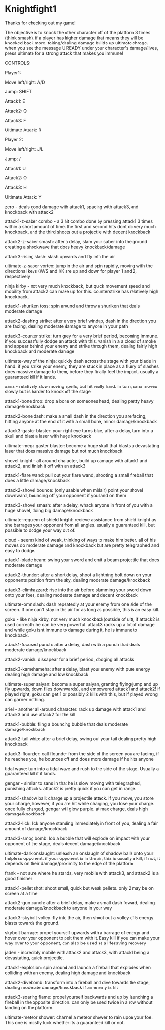 # Knightfight1


Thanks for checking out my game!

The objective is to knock the other character off of the platform 3 times (think smash). if a player has higher damage that means they will be knocked back more. taking/dealing damage builds up ultimate chrage. when you see the message U:READY under your character's damage/lives, press ultimate for a strong attack that makes you immune!

CONTROLS:

Player1:

Move left/right: A/D

Jump: SHIFT

Attack1: E

Attack2: Q

Attack3: F

Ultimate Attack: R



Player 2:

Move left/right: J/L

Jump: /

Attack1: U

Attack2: O

Attack3: H

Ultimate Attack: Y

zero - deals good damage with attack1, spacing with attack3, and knockback with attack2

attack1-z-saber combo - a 3 hit combo done by pressing attack1 3 times within a short amount of time. the first and second hits dont do very much knockback, and the third shoots out a projectile with decent knockback

attack2-z-saber smash: after a delay, slam your saber into the ground creating a shockwave that does heavy knockback/damage

attack3-rising slash: slash upwards and fly into the air

ultimate-z-saber vortex: jump in the air and spin rapidly, moving with the directional keys (W/S and I/K are up and down for player 1 and 2, respectively

ninja kirby - not very much knockback, but quick movement speed and mobility from attack2 can make up for this. counterstrike has relatively high knockback. 

attack1-shuriken toss: spin around and throw a shuriken that deals moderate damage

attack2-dashing strike: after a very brief windup, dash in the direction you are facing, dealing moderate damage to anyone in your path

attack3-counter strike: turn grey for a very brief period, becoming immune. if you successfully dodge an attack with this, vanish in a a cloud of smoke and appear behind your enemy and strike through them, dealing fairly high knockback and moderate damage

ultimate-way of the ninja: quickly dash across the stage with your blade in hand. if you strike your enemy, they are stuck in place as a flurry of slashes does massive damage to them, before they finally feel the impact. usually a guaranteed kill if it lands.

sans - relatively slow moving spells, but hit really hard. in turn, sans moves slowly but is harder to knock off the stage

attack1-bone drop: drop a bone on someones head, dealing pretty heavy damage/knockback

attack2-bone dash: make a small dash in the direction you are facing, hitting anyone at the end of it with a small bone, minor damage/knockback

attack3-gaster blaster: your right eye turns blue, after a delay, turn into a skull and blast a laser with huge knockack

ultimate-mega gaster blaster: become a huge skull that blasts a devastating laser that does massive damage but not much knockback

shovel knight - all around character, build up damage with attack1 and attack2, and finish it off with an attack3

attack1-flare wand: pull out your flare wand, shooting a small fireball that does a little damage/knockback

attack2-shovel bounce: (only usable when midair) point your shovel downward, bouncing off your opponent if you land on them

attack3-shovel smash: after a delay, whack anyone in front of you with a huge shovel, doing big damage/knockback

ultimate-requiem of shield knight: recieve assistance from shield knight as she barrages your opponent from all angles. usually a guaranteed kill, but possible to dodge your way out of.

cloud - seems kind of weak, thinking of ways to make him better. all of his moves do moderate damage and knockback but are pretty telegraphed and easy to dodge.
 
 attack1-blade beam: swing your sword and emit a beam projectile that does moderate damage
 
 attack2-thunder: after a short delay, shoot a lightning bolt down on your opponents position from the sky, dealing moderate damage/knockback
 
 attack3-climhazzard: rise into the air before slamming your sword down onto your foes, dealing moderate damage and decent knockback

ultimate-omnislash: dash repeatedly at your enemy from one side of the screen. If one can't stay in the air for as long as possible, this is an easy kill.

goku - like ninja kirby, not very much knockback(outside of ult), if attack2 is used correctly he can be very powerful. attack3 racks up a lot of damage and while goku isnt immune to damage during it, he is immune to knockback.

attack1-focused punch: after a delay, dash with a punch that deals moderate damage/knockback

attack2-vanish: dissapear for a brief period, dodging all attacks

attack3-kamehameha: after a delay, blast your enemy with pure energy dealing high damage and low knockback

ultimate-super saiyan: become a super saiyan, granting flying(jump and up fly upwards, down flies downwards), and empowered attack1 and attack2! if played right, goku can get 1 or possibly 2 kills with this, but if played wrong can garner nothing.

ariel - another all-around character. rack up damage with attack1 and attack3 and use attack2 for the kill

attack1-bubble: fling a bouncing bubble that deals moderate damage/knockback

attack2-tail whip: after a brief delay, swing out your tail dealing pretty high knockback

attack3-flounder: call flounder from the side of the screen you are facing, if he reaches you, he bounces off and does more damage if he hits anyone

tidal wave: turn into a tidal wave and rush to the side of the stage. Usually a guaranteed kill if it lands.

gengar - similar to sans in that he is slow moving with telegraphed, punishing attacks. attack2 is pretty quick if you can get in range.

attack1-shadow ball: charge up a projectile attack. if you move, you store your charge, however, if you are hit while charging, you lose your charge. once fully charged, gengar will glow purple. at max charge, deals high damage/knockback

attack2-lick: lick anyone standing immediately in front of you, dealing a fair amount of damage/knockback

attack3-smog bomb: lob a bubble that will explode on impact with your opponent of the stage, deals decent damage/knockback

ultimate-dark onslaught: unleash an onslaught of shadow balls onto your helpless opponent. if your opponent is in the air, this is usually a kill, if not, it depends on their damage/proximity to the edge of the platform

frank - not sure where he stands, very mobile with attack3, and attack2 is a good finisher

attack1-pellet shot: shoot small, quick but weak pellets. only 2 may be on screen at a time

attack2-gun punch: after a brief delay, make a small dash foward, dealing moderate damage/knockback to anyone in your way

attack3-skybolt volley :fly into the air, then shoot out a volley of 5 energy blasts towards the ground.

skybolt barrage: propel yourself upwards with a barrage of energy and hover over your opponent to pelt them with it. Easy kill if you can make your way over to your opponent, can also be used as a lifesaving recovery

jaden - incredibly mobile with attack2 and attack3, with attack1 being a devastating, quick projectile. 

attack1-explosion: spin around and launch a fireball that explodes when colliding with an enemy, dealing high damage and knockback

attack2-divebomb: transform into a fireball and dive towards the stage, dealing moderate damage/knockback if an enemy is hit

attack3-soaring flame: propel yourself backwards and up by launching a fireball in the opposite direction. can only be used twice in a row without landing on the platform.

ultimate-meteor shower: channel a meteor shower to rain upon your foe. This one is mostly luck whether its a guaranteed kill or not.
